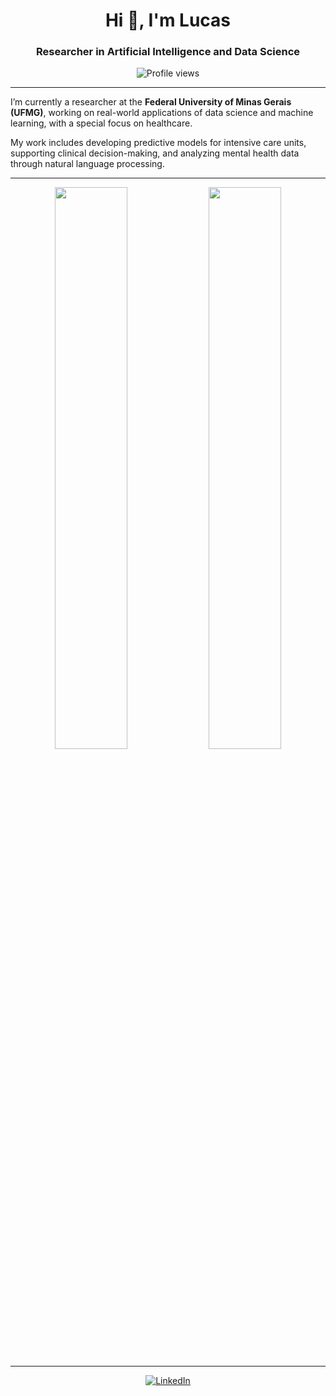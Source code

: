 <h1 align="center">Hi 👋, I'm Lucas</h1>
<h3 align="center">Researcher in Artificial Intelligence and Data Science</h3>

<p align="center">
  <img src="https://komarev.com/ghpvc/?username=lucaspimentab&label=Profile%20Views&color=0e75b6&style=flat" alt="Profile views" />
</p>

---

I’m currently a researcher at the **Federal University of Minas Gerais (UFMG)**, working on real-world applications of data science and machine learning, with a special focus on healthcare.

My work includes developing predictive models for intensive care units, supporting clinical decision-making, and analyzing mental health data through natural language processing.

---

<p align="center">
  <img width="48%" src="https://github-readme-stats.vercel.app/api?username=lucaspimentab&show_icons=true&theme=default&hide_border=true" />
  <img width="48%" src="https://github-readme-stats.vercel.app/api/top-langs/?username=lucaspimentab&layout=compact&theme=default&hide_border=true" />
</p>

---

<p align="center">
  <a href="https://www.linkedin.com/in/lucas-pim">
    <img src="https://img.shields.io/badge/LinkedIn-Lucas%20Pimenta-blue?style=flat-square&logo=linkedin" alt="LinkedIn">
  </a>
</p>

